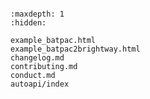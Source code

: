 ```{include} ../README.md
```

```{toctree}
:maxdepth: 1
:hidden:

example_batpac.html
example_batpac2brightway.html
changelog.md
contributing.md
conduct.md
autoapi/index
```
